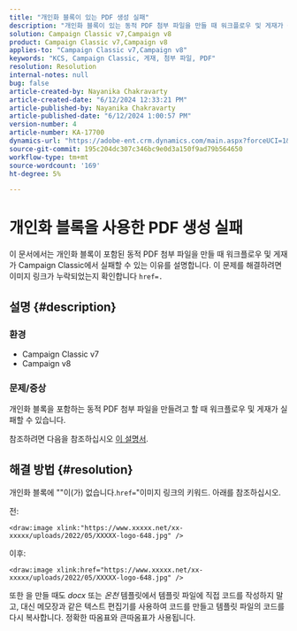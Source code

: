 ```yaml
---
title: "개인화 블록이 있는 PDF 생성 실패"
description: "개인화 블록이 있는 동적 PDF 첨부 파일을 만들 때 워크플로우 및 게재가 Campaign Classic에서 실패할 수 있는 이유를 알아봅니다."
solution: Campaign Classic v7,Campaign v8
product: Campaign Classic v7,Campaign v8
applies-to: "Campaign Classic v7,Campaign v8"
keywords: "KCS, Campaign Classic, 게재, 첨부 파일, PDF"
resolution: Resolution
internal-notes: null
bug: false
article-created-by: Nayanika Chakravarty
article-created-date: "6/12/2024 12:33:21 PM"
article-published-by: Nayanika Chakravarty
article-published-date: "6/12/2024 1:00:57 PM"
version-number: 4
article-number: KA-17700
dynamics-url: "https://adobe-ent.crm.dynamics.com/main.aspx?forceUCI=1&pagetype=entityrecord&etn=knowledgearticle&id=0328b4ee-b728-ef11-840b-6045bd0065b6"
source-git-commit: 195c204dc307c346bc9e0d3a150f9ad79b564650
workflow-type: tm+mt
source-wordcount: '169'
ht-degree: 5%

---
```


# 개인화 블록을 사용한 PDF 생성 실패


이 문서에서는 개인화 블록이 포함된 동적 PDF 첨부 파일을 만들 때 워크플로우 및 게재가 Campaign Classic에서 실패할 수 있는 이유를 설명합니다. 이 문제를 해결하려면 이미지 링크가 누락되었는지 확인합니다 `href=.`

## 설명 {#description}


### <b>환경</b>

- Campaign Classic v7
- Campaign v8


### <b>문제/증상</b>

개인화 블록을 포함하는 동적 PDF 첨부 파일을 만들려고 할 때 워크플로우 및 게재가 실패할 수 있습니다.

참조하려면 다음을 참조하십시오 [이 설명서](https://experienceleague.adobe.com/docs/campaign-classic/using/sending-messages/personalizing-deliveries/generating-personalized-pdf-documents.html?lang=en).


## 해결 방법 {#resolution}


개인화 블록에 &quot;&quot;이(가) 없습니다.`href=`&quot;이미지 링크의 키워드. 아래를 참조하십시오.

전:

`<draw:image xlink:"https://www.xxxxx.net/xx-xxxxx/uploads/2022/05/XXXXX-logo-648.jpg" />`

이후:

`<draw:image xlink:href="https://www.xxxxx.net/xx-xxxxx/uploads/2022/05/XXXXX-logo-648.jpg" />`

또한 을 만들 때도 *docx* 또는 *온천* 템플릿에서 템플릿 파일에 직접 코드를 작성하지 말고, 대신 메모장과 같은 텍스트 편집기를 사용하여 코드를 만들고 템플릿 파일의 코드를 다시 복사합니다. 정확한 따옴표와 큰따옴표가 사용됩니다.

